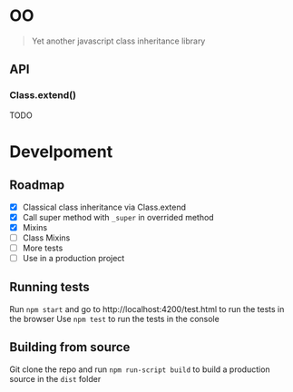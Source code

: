 # OO 

> Yet another javascript class inheritance library

## API

### Class.extend()

TODO

# Develpoment

## Roadmap

- [x] Classical class inheritance via Class.extend
- [x] Call super method with `_super` in overrided method
- [x] Mixins
- [ ] Class Mixins
- [ ] More tests
- [ ] Use in a production project

## Running tests

Run `npm start` and go to http://localhost:4200/test.html to run the tests in the browser
Use `npm test` to run the tests in the console

## Building from source

Git clone the repo and run `npm run-script build` to build a production source in the `dist` folder

